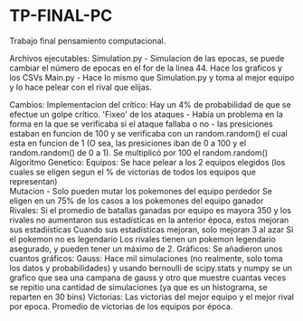 # TP-FINAL-PC

Trabajo final pensamiento computacional. 

Archivos ejecutables:
    Simulation.py - Simulacion de las epocas, se puede cambiar el número de epocas en el for de la linea 44. Hace los graficos y los CSVs
    Main.py - Hace lo mismo que Simulation.py y toma al mejor equipo y lo hace pelear con el rival que elijas.

Cambios:
    Implementacion del crítico: Hay un 4% de probabilidad de que se efectue un golpe crítico.
    'Fixeo' de los ataques - Había un problema en la forma en la que se verificaba si el ataque fallaba o no - las presiciones estaban en funcion de 100 y se verificaba 
                             con un random.random() el cual esta en funcion de 1 (O sea, las presiciones iban de 0 a 100 y el random.random() de 0 a 1). Se multiplicó por 
                             100 el random.random()
    Algoritmo Genetico:
        Equipos:
            Se hace pelear a los 2 equipos elegidos (los cuales se eligen segun el % de victorias de todos los equipos que representan)   
            Mutacion - Solo pueden mutar los pokemones del equipo perdedor
            Se eligen en un 75% de los casos a los pokemones del equipo ganador
        Rivales:
            Si el promedio de batallas ganadas por equipo es mayora 350 y los rivales no aumentaron sus estadísticas en la anterior época, estos mejoran sus estadiísticas 
            Cuando sus estadísticas mejoran, solo mejoran 3 al azar Si el pokemon no es legendario
            Los rivales tienen un pokemon legendario asegurado, y pueden tener un máximo de 2.
    Gráficos:
        Se añadieron unos cuantos gráficos:
            Gauss:
                Hace mil simulaciones (no realmente, solo toma los datos y probabilidades) y usando bernoulli de scipy.stats y numpy se un grafico que sea una campana de gauss
                y otro que muestre cuantas veces se repitio una cantidad de simulaciones (ya que es un histograma, se reparten en 30 bins)
            Victorias:
                Las victorias del mejor equipo y el mejor rival por epoca.
                Promedio de victorias de los equipos por época.
        
    
